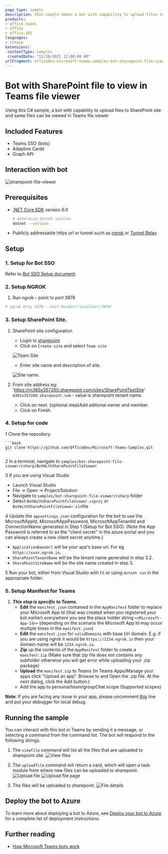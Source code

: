 ```yaml
---
page_type: sample
description: This sample demos a bot with capability to upload files to SharePoint site and same files can be viewed in Teams file viewer.
products:
- office-teams
- office
- office-365
languages:
- csharp
extensions:
 contentType: samples
 createdDate: "11/16/2021 12:00:00 AM"
urlFragment: officedev-microsoft-teams-samples-bot-sharepoint-file-viewer-csharp
---
```


# Bot with SharePoint file to view in Teams file viewer

Using this C# sample, a bot with capability to upload files to SharePoint site and same files can be viewed in Teams file viewer

## Included Features
* Teams SSO (bots)
* Adaptive Cards
* Graph API

## Interaction with bot
![sharepoint-file-viewer ](BotWithSharePointFileViewer/Images/sharepoint-viewer.gif)

## Prerequisites

- [.NET Core SDK](https://dotnet.microsoft.com/download) version 6.0

  ```bash
  # determine dotnet version
  dotnet --version
  ```
- Publicly addressable https url or tunnel such as [ngrok](https://ngrok.com/) or [Tunnel Relay](https://github.com/OfficeDev/microsoft-teams-tunnelrelay) 

## Setup

### 1. Setup for Bot SSO
Refer to [Bot SSO Setup document](BotWithSharePointFileViewer/BotSSOSetup.md).

### 2. Setup NGROK
1) Run ngrok - point to port 3978

```bash
# ngrok http 3978 --host-header="localhost:3978"
```

### 3. Setup SharePoint Site.
1) SharePoint site configuration
   - Login to [sharepoint](https://www.office.com/launch/sharepoint?auth=2)
   - Click on `Create site` and select `Team site`
   
   ![Team Site](BotWithSharePointFileViewer/Images/teamSite.png)
   
   - Enter site name and description of site.
   
   ![Site name](BotWithSharePointFileViewer/Images/siteName.png).
   
2) From site address eg: 'https://m365x357260.sharepoint.com/sites/SharePointTestSite'
      `m365x357260.sharepoint.com` - value is sharepoint tenant name.
	  
   - Click on next. (optional step)Add aditional owner and member.
   - Click on Finish.

### 4. Setup for code
1 Clone the repository

    ```bash
    git clone https://github.com/OfficeDev/Microsoft-Teams-Samples.git
    ```

2 In a terminal, navigate to `samples/bot-sharepoint-file-viewer/csharp/BotWithSharePointFileViewer`

3 If you are using Visual Studio
   - Launch Visual Studio
   - File -> Open -> Project/Solution
   - Navigate to `samples/bot-sharepoint-file-viewer/csharp` folder
   - Select `BotWithSharePointFileViewer.csproj` or `BotWithSharePointFileViewer.sln`file

4 Update the `appsettings.json` configuration for the bot to use the MicrosoftAppId, MicrosoftAppPassword, MicrosoftAppTenantId and ConnectionName generated in Step 1 (Setup for Bot SSO). (Note the App Password is referred to as the "client secret" in the azure portal and you can always create a new client secret anytime.)
 - `ApplicationBaseUrl` will be your app's base url. For eg `https://xxxx.ngrok.io`.
 - `SharePointTenantName` will be the tenant name generated in step 3.2.
 - `SharePointSiteName` will be the site name created in step 3.

5 Run your bot, either from Visual Studio with `F5` or using `dotnet run` in the appropriate folder.

### 5. Setup Manifest for Teams
1) __*This step is specific to Teams.*__
    - **Edit** the `manifest.json` contained in the  `AppManifest` folder to replace your Microsoft App Id (that was created when you registered your bot earlier) *everywhere* you see the place holder string `<<Microsoft-App-Id>>` (depending on the scenario the Microsoft App Id may occur multiple times in the `manifest.json`)
    - **Edit** the `manifest.json` for `validDomains` with base Url domain. E.g. if you are using ngrok it would be `https://1234.ngrok.io` then your domain-name will be `1234.ngrok.io`.
    - **Zip** up the contents of the `AppManifest` folder to create a `manifest.zip` (Make sure that zip file does not contains any subfolder otherwise you will get error while uploading your .zip package)
    - **Upload** the `manifest.zip` to Teams (In Teams Apps/Manage your apps click "Upload an app". Browse to and Open the .zip file. At the next dialog, click the Add button.)
    - Add the app to personal/team/groupChat scope (Supported scopes)

**Note**: If you are facing any issue in your app, please uncomment [this](https://github.com/OfficeDev/Microsoft-Teams-Samples/blob/main/samples/bot-sharepoint-file-viewer/csharp/BotWithSharePointFileViewer/AdapterWithErrorHandler.cs#L24) line and put your debugger for local debug.


## Running the sample

You can interact with this bot in Teams by sending it a message, or selecting a command from the command list. The bot will respond to the following strings.

1) The `viewfile` command will list all the files that are uploaded to sharepoint site.
![View files](BotWithSharePointFileViewer/Images/viewfile.png)

1) The `uploadfile` command will return a card, which will open a task module from where new files can be uploaded to sharepoint.
![Upload file](BotWithSharePointFileViewer/Images/uploadFile.png)
![Upload file page](BotWithSharePointFileViewer/Images/uploadfile-taskmodule.png)

1) The files will be uploaded to sharepoint.
![File details](BotWithSharePointFileViewer/Images/sharepoint-files.png)

## Deploy the bot to Azure

To learn more about deploying a bot to Azure, see [Deploy your bot to Azure](https://aka.ms/azuredeployment) for a complete list of deployment instructions.

## Further reading

- [How Microsoft Teams bots work](https://docs.microsoft.com/en-us/azure/bot-service/bot-builder-basics-teams?view=azure-bot-service-4.0&tabs=javascript)